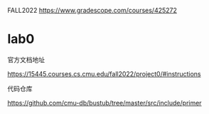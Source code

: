 FALL2022
https://www.gradescope.com/courses/425272
# lab0
官方文档地址

https://15445.courses.cs.cmu.edu/fall2022/project0/#instructions

代码仓库

https://github.com/cmu-db/bustub/tree/master/src/include/primer

